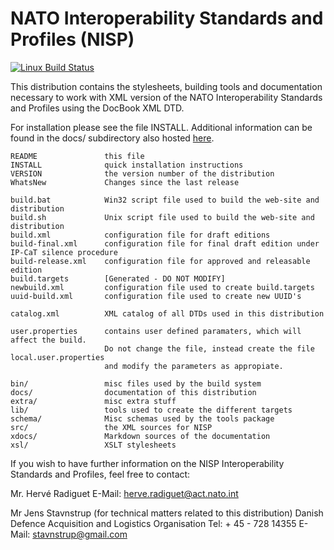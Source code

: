 

# NATO Interoperability Standards and Profiles (NISP)

[![Linux Build Status](https://api.travis-ci.org/nischayn22/nisp-tools.svg?branch=master)](https://api.travis-ci.org/nischayn22/nisp-tools.svg?branch=master)

This distribution contains the stylesheets, building tools and
documentation necessary to work with XML version of the NATO
Interoperability Standards and Profiles using the DocBook XML DTD.

For installation please see the file INSTALL. Additional information
can be found in the docs/ subdirectory also hosted [here](https://stavnstrup.github.io/nisp-tools/).


```
README               this file
INSTALL              quick installation instructions
VERSION              the version number of the distribution
WhatsNew             Changes since the last release

build.bat            Win32 script file used to build the web-site and distribution
build.sh             Unix script file used to build the web-site and distribution
build.xml            configuration file for draft editions
build-final.xml      configuration file for final draft edition under IP-CaT silence procedure
build-release.xml    configuration file for approved and releasable edition
build.targets        [Generated - DO NOT MODIFY]
newbuild.xml         configuration file used to create build.targets
uuid-build.xml       configuration file used to create new UUID's

catalog.xml          XML catalog of all DTDs used in this distribution

user.properties      contains user defined paramaters, which will affect the build.
                     Do not change the file, instead create the file local.user.properties
                     and modify the parameters as appropiate.

bin/                 misc files used by the build system
docs/                documentation of this distribution
extra/               misc extra stuff
lib/                 tools used to create the different targets
schema/              Misc schemas used by the tools package
src/                 the XML sources for NISP
xdocs/               Markdown sources of the documentation
xsl/                 XSLT stylesheets
```


If you wish to have further information on the NISP Interoperability
Standards and Profiles, feel free to contact:

Mr. Hervé Radiguet
E-Mail: herve.radiguet@act.nato.int


Mr Jens Stavnstrup (for technical matters related to this distribution)
Danish Defence Acquisition and Logistics Organisation
Tel: + 45 - 728 14355
E-Mail: stavnstrup@gmail.com
